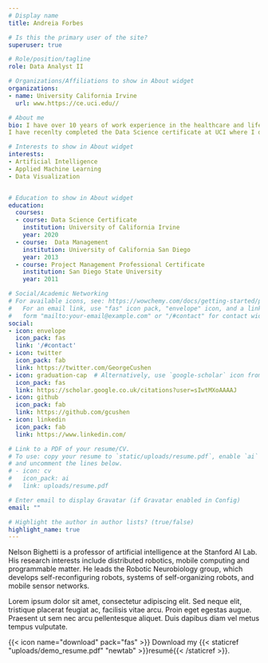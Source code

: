 ```yaml
---
# Display name
title: Andreia Forbes 

# Is this the primary user of the site?
superuser: true

# Role/position/tagline
role: Data Analyst II

# Organizations/Affiliations to show in About widget
organizations:
- name: University California Irvine
  url: www.https://ce.uci.edu//

# About me
bio: I have over 10 years of work experience in the healthcare and life science industry. I have experience in creating dashboards (Power Bi, Qliksense, QlikView, Tableau), ad hoc analysis, data prototypes, data preparation, cleansing, visualization in R, analyis reporting automation, process improvement working in an agile environment.
I have recenlty completed the Data Science certificate at UCI where I developed additonal data science skills.

# Interests to show in About widget
interests:
- Artificial Intelligence
- Applied Machine Learning
- Data Visualization


# Education to show in About widget
education:
  courses:
  - course: Data Science Certificate
    institution: University of California Irvine 
    year: 2020
  - course:  Data Management
    institution: University of California San Diego
    year: 2013
  - course: Project Management Professional Certificate
    institution: San Diego State University
    year: 2011

# Social/Academic Networking
# For available icons, see: https://wowchemy.com/docs/getting-started/page-builder/#icons
#   For an email link, use "fas" icon pack, "envelope" icon, and a link in the
#   form "mailto:your-email@example.com" or "/#contact" for contact widget.
social:
- icon: envelope
  icon_pack: fas
  link: '/#contact'
- icon: twitter
  icon_pack: fab
  link: https://twitter.com/GeorgeCushen
- icon: graduation-cap  # Alternatively, use `google-scholar` icon from `ai` icon pack
  icon_pack: fas
  link: https://scholar.google.co.uk/citations?user=sIwtMXoAAAAJ
- icon: github
  icon_pack: fab
  link: https://github.com/gcushen
- icon: linkedin
  icon_pack: fab
  link: https://www.linkedin.com/

# Link to a PDF of your resume/CV.
# To use: copy your resume to `static/uploads/resume.pdf`, enable `ai` icons in `params.toml`, 
# and uncomment the lines below.
# - icon: cv
#   icon_pack: ai
#   link: uploads/resume.pdf

# Enter email to display Gravatar (if Gravatar enabled in Config)
email: ""

# Highlight the author in author lists? (true/false)
highlight_name: true
---
```


Nelson Bighetti is a professor of artificial intelligence at the Stanford AI Lab. His research interests include distributed robotics, mobile computing and programmable matter. He leads the Robotic Neurobiology group, which develops self-reconfiguring robots, systems of self-organizing robots, and mobile sensor networks.

Lorem ipsum dolor sit amet, consectetur adipiscing elit. Sed neque elit, tristique placerat feugiat ac, facilisis vitae arcu. Proin eget egestas augue. Praesent ut sem nec arcu pellentesque aliquet. Duis dapibus diam vel metus tempus vulputate.

{{< icon name="download" pack="fas" >}} Download my {{< staticref "uploads/demo_resume.pdf" "newtab" >}}resumé{{< /staticref >}}.
